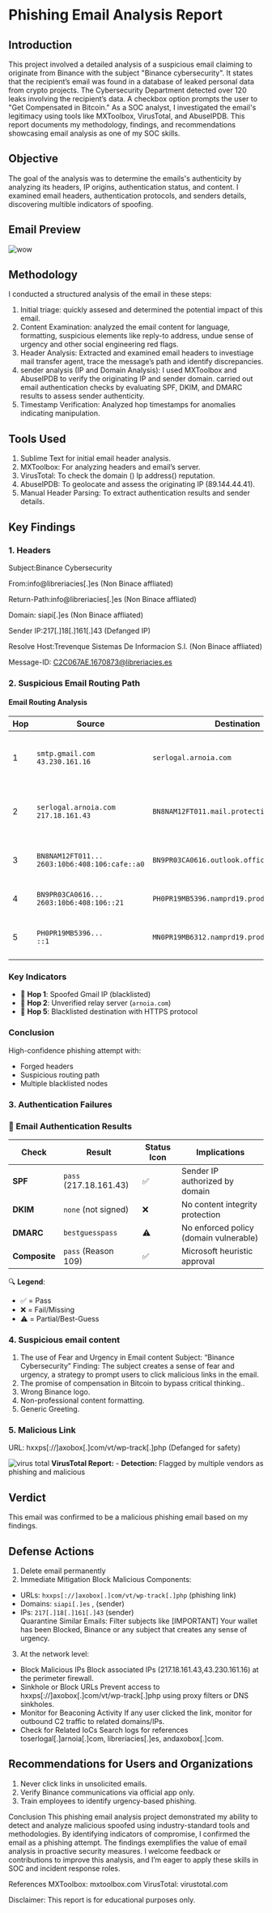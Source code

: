 # Phishing Email Analysis Report

## Introduction <a id="introduction"></a>
This project involved a detailed analysis of a suspicious email claiming to originate from Binance with the subject "Binance cybersecurity". It states that the recipient’s email was found in a database of leaked personal data from crypto projects.  The Cybersecurity Department detected over 120 leaks involving the recipient’s data. A checkbox option prompts the user to "Get Compensated in Bitcoin." As a SOC analyst, I investigated the email's legitimacy using tools like MXToolbox, VirusTotal, and AbuseIPDB. This report documents my methodology, findings, and recommendations showcasing email analysis as one of my SOC skills.

## Objective <a id="objective"></a> 
The goal of the analysis was to determine the emails's authenticity by analyzing its headers, IP origins, authentication status, and content. I examined email headers, authentication protocols, and senders details, discovering multible indicators of spoofing.

## Email Preview <a id="email preview"></a>
 ![wow](https://github.com/user-attachments/assets/c0d87fcd-9770-470c-94c4-4b3f8d05df72)

## Methodology <a id="methodology"></a> 
I conducted a structured analysis of the email in these steps: 
1. Initial triage: quickly assesed and determined the potential impact of this email.
2. Content Examination: analyzed the email content for language, formatting, suspicious elements like reply-to address, undue sense of urgency and other social engineering red flags.
3.  Header Analysis: Extracted and examined email headers to investiage mail transfer agent, trace the message’s path and identify discrepancies. 
4.  sender analysis (IP and Domain Analysis): I used MXToolbox and AbuseIPDB to verify the originating IP and sender domain. carried out email authentication checks by evaluating SPF, DKIM, and DMARC results to assess sender authenticity.
5. Timestamp Verification: Analyzed hop timestamps for anomalies indicating manipulation.

## Tools Used <a id="tools used"></a>
1. Sublime Text for initial email header analysis.
2. MXToolbox: For analyzing headers and email’s server.
3. VirusTotal: To check the domain () Ip address() reputation.
4. AbuseIPDB: To geolocate and assess the originating IP (89.144.44.41).
5. Manual Header Parsing: To extract authentication results and sender details.

## Key Findings <a id="key findings"></a>

### 1. Headers
Subject:Binance Cybersecurity

From:info@libreriacies[.]es (Non Binace affliated)

Return-Path:info@libreriacies[.]es (Non Binace affliated)

Domain: 	siapi[.]es (Non Binace affliated)

Sender IP:217[.]18[.]161[.]43 (Defanged IP)

Resolve Host:Trevenque Sistemas De Informacion S.l. (Non Binace affliated)

Message-ID:	<C2C067AE.1670873@libreriacies.es>

### 2. Suspicious Email Routing Path
#### Email Routing Analysis
| Hop | Source | Destination | Status | Notes |
|-----|--------|-------------|--------|-------|
| 1 | `smtp.gmail.com`<br>`43.230.161.16` | `serlogal.arnoia.com` | ❌ Blacklisted | **Spoofed Gmail IP** - Not a valid Google server |
| 2 | `serlogal.arnoia.com`<br>`217.18.161.43` | `BN8NAM12FT011.mail.protection.outlook.com` | ✅ Clean | 6s delay - Suspicious relay before Microsoft |
| 3 | `BN8NAM12FT011...`<br>`2603:10b6:408:106:cafe::a0` | `BN9PR03CA0616.outlook.office365.com` | ✅ Clean | Normal Microsoft internal transfer |
| 4 | `BN9PR03CA0616...`<br>`2603:10b6:408:106::21` | `PH0PR19MB5396.namprd19.prod.outlook.com` | ✅ Clean | Standard Microsoft routing |
| 5 | `PH0PR19MB5396...`<br>`::1` | `MN0PR19MB6312.namprd19.prod.outlook.com` | ❌ Blacklisted | **HTTPS anomaly** - Loopback IP abuse |

### Key Indicators
- 🚩 **Hop 1**: Spoofed Gmail IP (blacklisted)
- 🚩 **Hop 2**: Unverified relay server (`arnoia.com`)
- 🚩 **Hop 5**: Blacklisted destination with HTTPS protocol

### Conclusion
High-confidence phishing attempt with:
- Forged headers
- Suspicious routing path
- Multiple blacklisted nodes	

### 3. Authentication Failures

### 📧 Email Authentication Results

| Check         | Result               | Status Icon | Implications                              |
|--------------|----------------------|-------------|-------------------------------------------|
| **SPF**      | `pass` (217.18.161.43) | ✅          | Sender IP authorized by domain            |
| **DKIM**     | `none` (not signed)  | ❌          | No content integrity protection           |
| **DMARC**    | `bestguesspass`      | ⚠️          | No enforced policy (domain vulnerable)    |
| **Composite**| `pass` (Reason 109)  | ✅          | Microsoft heuristic approval              |

🔍 **Legend**:
- ✅ = Pass
- ❌ = Fail/Missing
- ⚠️ = Partial/Best-Guess

### 4. Suspicious email content
1. The use of Fear and Urgency in Email content
Subject: “Binance Cybersecurity”
Finding: The subject creates a sense of fear and urgency, a strategy to prompt users to click malicious links in the email.
2. The promise of compensation in Bitcoin to bypass critical thinking..
3. Wrong Binance logo.
4. Non-professional content formatting.
5. Generic Greeting.

### 5. Malicious Link

URL: hxxps[://]axobox[.]com/vt/wp-track[.]php (Defanged for safety)

![virus total](https://github.com/user-attachments/assets/8b7e1f4c-3c68-4e15-b941-5976c924724c)
**VirusTotal Report:** - **Detection:** Flagged by multiple vendors as phishing and malicious

## Verdict <a id="verdict"></a> 
This email was confirmed to be a malicious phishing email based on my findings.


## Defense Actions <a id="defense actions"></a>
1. Delete email permanently
2. Immediate Mitigation
Block Malicious Components:
- URLs: `hxxps[://]axobox[.]com/vt/wp-track[.]php`  (phishing link)  
- Domains: `siapi[.]es` , (sender)
- IPs: `217[.]18[.]161[.]43` (sender)  
Quarantine Similar Emails: Filter subjects like [IMPORTANT] Your wallet has been Blocked, Binance or any subject that creates any sense of urgency.

3. At the network level:
- Block Malicious IPs	Block associated IPs (217.18.161.43,43.230.161.16) at the perimeter firewall.
- Sinkhole or Block URLs	Prevent access to hxxps[://]axobox[.]com/vt/wp-track[.]php using proxy filters or DNS sinkholes.
- Monitor for Beaconing Activity	If any user clicked the link, monitor for outbound C2 traffic to related domains/IPs.
- Check for Related IoCs	Search logs for references toserlogal[.]arnoia[.]com, libreriacies[.]es, andaxobox[.]com.

## Recommendations for Users and Organizations <a id="recommendations for users and organizations"></a>
1. Never click links in unsolicited emails.
2. Verify Binance communications via official app only.
3. Train employees to identify urgency-based phishing.


Conclusion
This phishing email analysis project demonstrated my ability to detect and analyze malicious spoofed using industry-standard tools and methodologies. By identifying  indicators of compromise, I confirmed the email as a phishing attempt. The findings exemplifies the value of  email analysis in proactive security measures. I welcome feedback or contributions to improve this analysis, and I’m eager to apply these skills in SOC and  incident response roles.

References
MXToolbox: mxtoolbox.com
VirusTotal: virustotal.com

Disclaimer: This report is for educational purposes only.
